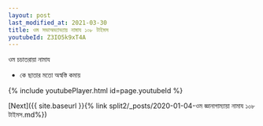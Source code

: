 ```yaml
---
layout: post
last_modified_at: 2021-03-30
title: ওম সভাঅভ্যাভ্যায় নামায ১০৮ টাইমস
youtubeId: Z3IO5k9xT4A
---
```

 
 
 ওম চচাতরায়া নামায  
 
 -  কে ছাতার মতো অস্বস্তি কমায় 
 
  
 
  
 
 
 
 
 
 


{% include youtubePlayer.html id=page.youtubeId %}
 
[Next]({{ site.baseurl }}{% link  split2/_posts/2020-01-04-ওম জ্ঞানাগাম্যায়া নামায ১০৮ টাইমস.md%})
 
